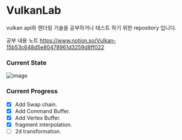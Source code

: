 # VulkanLab

vulkan api와 렌더링 기술을 공부하거나 테스트 하기 위한 repository 입니다.

공부 내용 노트
https://www.notion.so/Vulkan-15b53c648d5e80478961d3259d8ff022

### Current State
![image](https://github.com/user-attachments/assets/062990fc-cda8-4655-8e13-a139ed1048bb)



### Current Progress
- [x] Add Swap chain.
- [x] Add Command Buffer.
- [x] Add Vertex Buffer.
- [x] fragment interpolation.
- [ ] 2d transformation.

